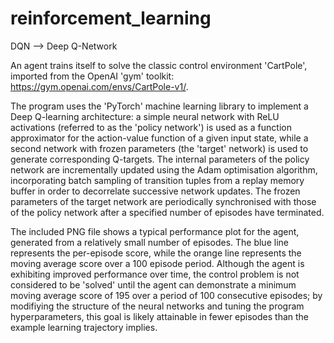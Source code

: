 # reinforcement_learning

DQN --> Deep Q-Network

An agent trains itself to solve the classic control environment 'CartPole', imported from the OpenAI 'gym' toolkit: https://gym.openai.com/envs/CartPole-v1/.

The program uses the 'PyTorch' machine learning library to implement a Deep Q-learning architecture: a simple neural network with ReLU activations (referred to as the 'policy
network') is used as a function approximator for the action-value function of a given input state, while a second network with frozen parameters (the 'target' network) is used to
generate corresponding Q-targets. The internal parameters of the policy network are incrementally updated using the Adam optimisation algorithm, incorporating batch sampling of
transition tuples from a replay memory buffer in order to decorrelate successive network updates. The frozen parameters of the target network are periodically synchronised with
those of the policy network after a specified number of episodes have terminated. 

The included PNG file shows a typical performance plot for the agent, generated from a relatively small number of episodes. The blue line represents the per-episode score, while
the orange line represents the moving average score over a 100 episode period. Although the agent is exhibiting improved performance over time, the control problem is
not considered to be 'solved' until the agent can demonstrate a minimum moving average score of 195 over a period of 100 consecutive episodes; by modifiying the structure of the
neural networks and tuning the program hyperparameters, this goal is likely attainable in fewer episodes than the example learning trajectory implies.    
